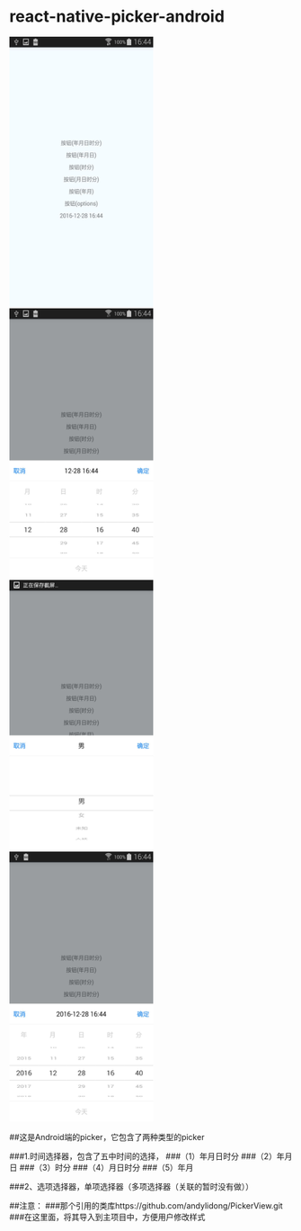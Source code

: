 # react-native-picker-android

<img src="https://github.com/andylidong/react-native-picker-android/blob/master/pickerImage/1.jpg" width=256 height=480 />

<img src="https://github.com/andylidong/react-native-picker-android/blob/master/pickerImage/2.jpg" width=256 height=480 />

<img src="https://github.com/andylidong/react-native-picker-android/blob/master/pickerImage/3.jpg" width=256 height=480 />

<img src="https://github.com/andylidong/react-native-picker-android/blob/master/pickerImage/4.jpg" width=256 height=480 />


##这是Android端的picker，它包含了两种类型的picker

###1.时间选择器，包含了五中时间的选择，
###（1）年月日时分
###（2）年月日
###（3）时分
###（4）月日时分
###（5）年月

###2、选项选择器，单项选择器（多项选择器（关联的暂时没有做））

##注意：
###那个引用的类库https://github.com/andylidong/PickerView.git
###在这里面，将其导入到主项目中，方便用户修改样式



